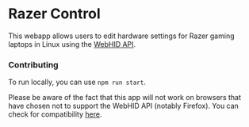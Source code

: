 # Razer Control

This webapp allows users to edit hardware settings for Razer gaming laptops in Linux using the [WebHID API](https://developer.mozilla.org/en-US/docs/Web/API/WebHID_API). 

### Contributing

To run locally, you can use `npm run start`.

Please be aware of the fact that this app will not work on browsers that have chosen not to support the WebHID API (notably Firefox). You can check for compatibility [here](https://developer.mozilla.org/en-US/docs/Web/API/WebHID_API#browser_compatibility). 

